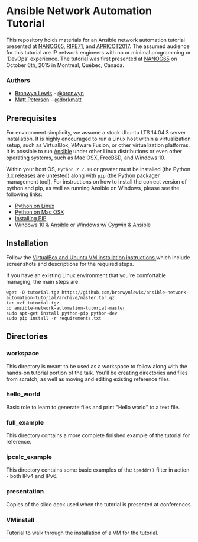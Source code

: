 # Ansible Network Automation Tutorial
This repository holds materials for an Ansible network automation tutorial presented at [NANOG65](https://www.nanog.org/meetings/abstract?id=2678), [RIPE71](https://ripe71.ripe.net/programme/meeting-plan/tutorials/#mon1), and [APRICOT2017](https://2017.apricot.net/program/schedule/#/day/9/network-automation-ansible-101). The assumed audience for this tutorial are IP network engineers with no or minimal programming or 'DevOps' experience. The tutorial was first presented at [NANOG65](https://www.nanog.org/meetings/nanog65/home) on October 6th, 2015 in Montreal, Québec, Canada.

### Authors
* [Bronwyn Lewis](http://bronwynlewis.com/) - [@bronwyn](https://twitter.com/bronwyn)
* [Matt Peterson](mailto:matt@peterson.org) - [@dorkmatt](https://twitter.com/dorkmatt)

## Prerequisites
For environment simplicity, we assume a stock Ubuntu LTS 14.04.3 server installation. It is highly encouraged to run a Linux host within a virtualization setup, such as VirtualBox, VMware Fusion, or other virtualization platforms. It is possible to run [Ansible](http://www.ansible.com/) under other Linux distributions or even other operating systems, such as Mac OSX, FreeBSD, and Windows 10.

Within your host OS, ```Python 2.7.10``` or greater must be installed (the Python 3.x releases are untested) along with ```pip``` (the Python packager management tool). For instructions on how to install the correct version of python and pip, as well as running Ansible on Windows, please see the following links:

* [Python on Linux](http://docs.python-guide.org/en/latest/starting/install/linux/)
* [Python on Mac OSX](http://docs.python-guide.org/en/latest/starting/install/osx/)
* [Installing PIP](https://pip.pypa.io/en/latest/installing.html)
* [Windows 10 & Ansible](https://www.jeffgeerling.com/blog/2017/using-ansible-through-windows-10s-subsystem-linux) or [Windows w/ Cygwin & Ansible](https://www.jeffgeerling.com/blog/running-ansible-within-windows)

## Installation
Follow the [VirtualBox and Ubuntu VM installation instructions ](/VMinstall/README.md)  which include screenshots and descriptions for the required steps.

If you have an existing Linux environment that you're comfortable managing, the main steps are:
```
wget -O tutorial.tgz https://github.com/bronwynlewis/ansible-network-automation-tutorial/archive/master.tar.gz
tar xzf tutorial.tgz
cd ansible-network-automation-tutorial-master
sudo apt-get install python-pip python-dev
sudo pip install -r requirements.txt
```

## Directories

### workspace

This directory is meant to be used as a workspace to follow along with the hands-on tutorial portion of the talk. You'll be creating directories and files from scratch, as well as moving and editing existing reference files.

### hello_world

Basic role to learn to generate files and print "Hello world" to a text file.

### full_example

This directory contains a more complete finished example of the tutorial for reference.

### ipcalc_example

This directory contains some basic examples of the ```ipaddr()``` filter in action - both IPv4 and IPv6.

### presentation

Copies of the slide deck used when the tutorial is presented at conferences.

### VMinstall

Tutorial to walk through the installation of a VM for the tutorial.
